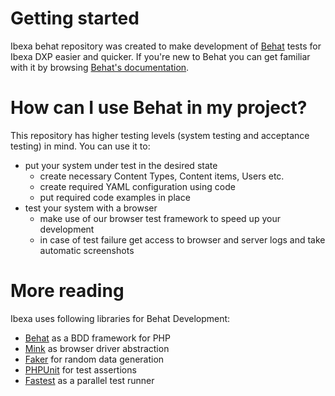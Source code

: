 # Getting started

Ibexa behat repository was created to make development of [Behat](https://behat.org/en/latest/) tests for Ibexa DXP easier and quicker. If you're new to Behat you can get familiar with it by browsing [Behat's documentation](https://docs.behat.org/en/latest/guides.html).

# How can I use Behat in my project?

This repository has higher testing levels (system testing and acceptance testing) in mind. You can use it to:
* put your system under test in the desired state
  - create necessary Content Types, Content items, Users etc.
  - create required YAML configuration using code
  - put required code examples in place
* test your system with a browser
  - make use of our browser test framework to speed up your development
  - in case of test failure get access to browser and server logs and take automatic screenshots

# More reading

Ibexa uses following libraries for Behat Development:
- [Behat](https://behat.org/en/latest/) as a BDD framework for PHP
- [Mink](http://mink.behat.org/en/latest/) as browser driver abstraction
- [Faker](https://github.com/fzaninotto/Faker) for random data generation
- [PHPUnit](https://phpunit.de/) for test assertions
- [Fastest](https://github.com/liuggio/fastest) as a parallel test runner
